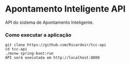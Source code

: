 # Apontamento Inteligente API
API do sistema de Apontamento Inteligente.
### Como executar a aplicação

```
git clone https://github.com/Ricardoir/tcc-api
cd tcc-api
./mvnw spring-boot:run
API será executada em http://localhost:8080
```

